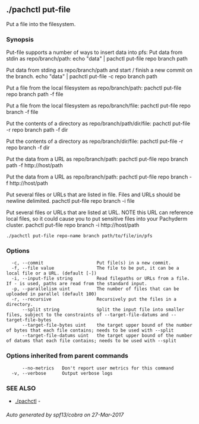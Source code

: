 ## ./pachctl put-file

Put a file into the filesystem.

### Synopsis


Put-file supports a number of ways to insert data into pfs:
Put data from stdin as repo/branch/path:
echo "data" | pachctl put-file repo branch path

Put data from stding as repo/branch/path and start / finish a new commit on the branch.
echo "data" | pachctl put-file -c repo branch path

Put a file from the local filesystem as repo/branch/path:
pachctl put-file repo branch path -f file

Put a file from the local filesystem as repo/branch/file:
pachctl put-file repo branch -f file

Put the contents of a directory as repo/branch/path/dir/file:
pachctl put-file -r repo branch path -f dir

Put the contents of a directory as repo/branch/dir/file:
pachctl put-file -r repo branch -f dir

Put the data from a URL as repo/branch/path:
pachctl put-file repo branch path -f http://host/path

Put the data from a URL as repo/branch/path:
pachctl put-file repo branch -f http://host/path

Put several files or URLs that are listed in file.
Files and URLs should be newline delimited.
pachctl put-file repo branch -i file

Put several files or URLs that are listed at URL.
NOTE this URL can reference local files, so it could cause you to put sensitive
files into your Pachyderm cluster.
pachctl put-file repo branch -i http://host/path


```
./pachctl put-file repo-name branch path/to/file/in/pfs
```

### Options

```
  -c, --commit                    Put file(s) in a new commit.
  -f, --file value                The file to be put, it can be a local file or a URL. (default [-])
  -i, --input-file string         Read filepaths or URLs from a file.  If - is used, paths are read from the standard input.
  -p, --parallelism uint          The number of files that can be uploaded in parallel (default 100)
  -r, --recursive                 Recursively put the files in a directory.
      --split string              Split the input file into smaller files, subject to the constraints of --target-file-datums and --target-file-bytes
      --target-file-bytes uint    the target upper bound of the number of bytes that each file contains; needs to be used with --split
      --target-file-datums uint   the target upper bound of the number of datums that each file contains; needs to be used with --split
```

### Options inherited from parent commands

```
      --no-metrics   Don't report user metrics for this command
  -v, --verbose      Output verbose logs
```

### SEE ALSO
* [./pachctl](./pachctl.md)	 - 

###### Auto generated by spf13/cobra on 27-Mar-2017

